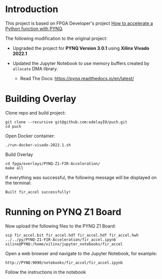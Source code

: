 # Introduction

This project is based on FPGA Developer's project [How to accelerate a Python function with PYNQ](https://www.fpgadeveloper.com/2018/03/how-to-accelerate-a-python-function-with-pynq.html/).  

The following modification to the original project: 

- Upgraded the project for **PYNQ Version 3.0.1** using **Xilinx Vivado 2022.1**

- Updated the Jupyter Notebook to use memory buffers created by `allocate` DMA library.
  - Read The Docs: https://pynq.readthedocs.io/en/latest/
  
  



# Building Overlay

Clone repo and build project:

```shell
git clone --recursive git@github.com:odelayIO/puch.git
cd puch
```

Open Docker container:

```shell
./run-docker-vivado-2022.1.sh
```

Build Overlay

```shell
cd fpga/overlays/PYNQ-Z1-FIR-Acceleration/
make all
```



If everything was successful, the following message will be displayed on the terminal:

```shell
Built fir_accel successfully!
```



# Running on PYNQ Z1 Board

Now upload the following files to the PYNQ Z1 Board:

```shell
scp fir_accel.bit fir_accel.hdf fir_accel.hdf fir_accel.hwh ../../py/PYNQ-Z1-FIR-Acceleration/fir_accel.ipynb xilinx@PYNQ:/home/xilinx/jupyter_notebooks/fir_accel
```

Open a web browser and navigate to the Jupyter Notebook, for example:

```shell
http://PYNQ:9090/notebooks/fir_accel/fir_accel.ipynb
```

Follow the instructions in the notebook
